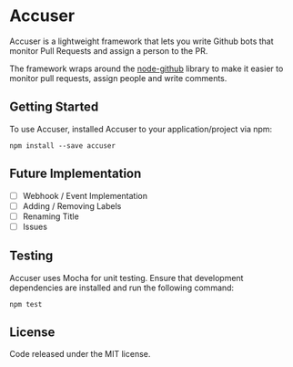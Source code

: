 # Accuser

Accuser is a lightweight framework that lets you write Github bots that monitor Pull Requests and assign a person to the PR.

The framework wraps around the [node-github](https://github.com/mikedeboer/node-github) library to make it easier to monitor pull requests, assign people and write comments.

## Getting Started

To use Accuser, installed Accuser to your application/project via npm:

    npm install --save accuser

## Future Implementation

- [ ] Webhook / Event Implementation
- [ ] Adding / Removing Labels
- [ ] Renaming Title
- [ ] Issues

## Testing

Accuser uses Mocha for unit testing. Ensure that development dependencies are installed and run the following command:

    npm test

## License

Code released under the MIT license.
